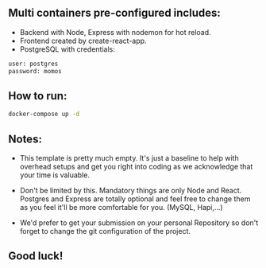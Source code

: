 ## Multi containers pre-configured includes:

- Backend with Node, Express with nodemon for hot reload.
- Frontend created by create-react-app.
- PostgreSQL with credentials:
```sh
user: postgres
password: momos
```

## How to run:

```sh
docker-compose up -d
```

## Notes:
- This template is pretty much empty. It's just a baseline to help with overhead setups and get you right into coding as we acknowledge that your time is valuable.

- Don't be limited by this. Mandatory things are only Node and React. Postgres and Express are totally optional and feel free to change them as you feel it'll be more comfortable for you. (MySQL, Hapi,...)

- We'd prefer to get your submission on your personal Repository so don't forget to change the git configuration of the project.

## Good luck!
